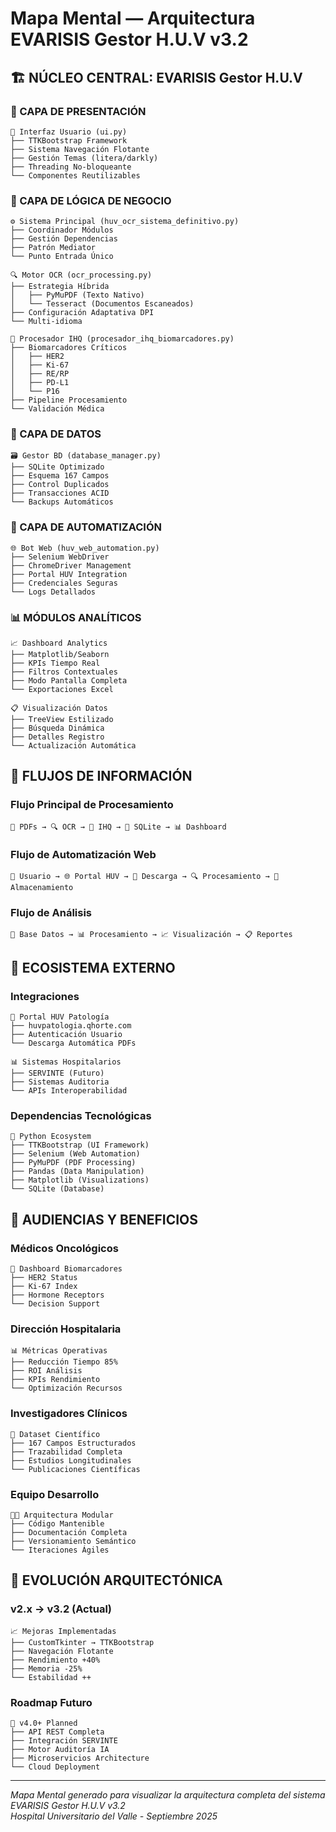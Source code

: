 # Mapa Mental — Arquitectura EVARISIS Gestor H.U.V v3.2

## 🏗️ NÚCLEO CENTRAL: EVARISIS Gestor H.U.V

### 📱 CAPA DE PRESENTACIÓN
```
🎨 Interfaz Usuario (ui.py)
├── TTKBootstrap Framework
├── Sistema Navegación Flotante
├── Gestión Temas (litera/darkly)
├── Threading No-bloqueante
└── Componentes Reutilizables
```

### 🔧 CAPA DE LÓGICA DE NEGOCIO
```
⚙️ Sistema Principal (huv_ocr_sistema_definitivo.py)
├── Coordinador Módulos
├── Gestión Dependencias
├── Patrón Mediator
└── Punto Entrada Único

🔍 Motor OCR (ocr_processing.py)
├── Estrategia Híbrida
│   ├── PyMuPDF (Texto Nativo)
│   └── Tesseract (Documentos Escaneados)
├── Configuración Adaptativa DPI
└── Multi-idioma

🧬 Procesador IHQ (procesador_ihq_biomarcadores.py)
├── Biomarcadores Críticos
│   ├── HER2
│   ├── Ki-67
│   ├── RE/RP
│   ├── PD-L1
│   └── P16
├── Pipeline Procesamiento
└── Validación Médica
```

### 💾 CAPA DE DATOS
```
🗃️ Gestor BD (database_manager.py)
├── SQLite Optimizado
├── Esquema 167 Campos
├── Control Duplicados
├── Transacciones ACID
└── Backups Automáticos
```

### 🤖 CAPA DE AUTOMATIZACIÓN
```
🌐 Bot Web (huv_web_automation.py)
├── Selenium WebDriver
├── ChromeDriver Management
├── Portal HUV Integration
├── Credenciales Seguras
└── Logs Detallados
```

### 📊 MÓDULOS ANALÍTICOS
```
📈 Dashboard Analytics
├── Matplotlib/Seaborn
├── KPIs Tiempo Real
├── Filtros Contextuales
├── Modo Pantalla Completa
└── Exportaciones Excel

📋 Visualización Datos
├── TreeView Estilizado
├── Búsqueda Dinámica
├── Detalles Registro
└── Actualización Automática
```

## 🔄 FLUJOS DE INFORMACIÓN

### Flujo Principal de Procesamiento
```
📄 PDFs → 🔍 OCR → 🧬 IHQ → 💾 SQLite → 📊 Dashboard
```

### Flujo de Automatización Web
```
👤 Usuario → 🌐 Portal HUV → 📄 Descarga → 🔍 Procesamiento → 💾 Almacenamiento
```

### Flujo de Análisis
```
💾 Base Datos → 📊 Procesamiento → 📈 Visualización → 📋 Reportes
```

## 🏢 ECOSISTEMA EXTERNO

### Integraciones
```
🏥 Portal HUV Patología
├── huvpatologia.qhorte.com
├── Autenticación Usuario
└── Descarga Automática PDFs

📊 Sistemas Hospitalarios
├── SERVINTE (Futuro)
├── Sistemas Auditoria
└── APIs Interoperabilidad
```

### Dependencias Tecnológicas
```
🐍 Python Ecosystem
├── TTKBootstrap (UI Framework)
├── Selenium (Web Automation)
├── PyMuPDF (PDF Processing)
├── Pandas (Data Manipulation)
├── Matplotlib (Visualizations)
└── SQLite (Database)
```

## 🎯 AUDIENCIAS Y BENEFICIOS

### Médicos Oncológicos
```
🏥 Dashboard Biomarcadores
├── HER2 Status
├── Ki-67 Index
├── Hormone Receptors
└── Decision Support
```

### Dirección Hospitalaria
```
📊 Métricas Operativas
├── Reducción Tiempo 85%
├── ROI Análisis
├── KPIs Rendimiento
└── Optimización Recursos
```

### Investigadores Clínicos
```
🔬 Dataset Científico
├── 167 Campos Estructurados
├── Trazabilidad Completa
├── Estudios Longitudinales
└── Publicaciones Científicas
```

### Equipo Desarrollo
```
👩‍💻 Arquitectura Modular
├── Código Mantenible
├── Documentación Completa
├── Versionamiento Semántico
└── Iteraciones Ágiles
```

## 🚀 EVOLUCIÓN ARQUITECTÓNICA

### v2.x → v3.2 (Actual)
```
📈 Mejoras Implementadas
├── CustomTkinter → TTKBootstrap
├── Navegación Flotante
├── Rendimiento +40%
├── Memoria -25%
└── Estabilidad ++
```

### Roadmap Futuro
```
🔮 v4.0+ Planned
├── API REST Completa
├── Integración SERVINTE
├── Motor Auditoría IA
├── Microservicios Architecture
└── Cloud Deployment
```

---

*Mapa Mental generado para visualizar la arquitectura completa del sistema EVARISIS Gestor H.U.V v3.2*  
*Hospital Universitario del Valle - Septiembre 2025*